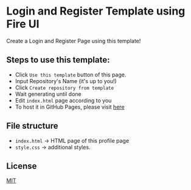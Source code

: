 # Login and Register Template using Fire UI
Create a Login and Register Page using this template!

## Steps to use this template:
- Click `Use this template` button of this page.
- Input Repository's Name (it's up to you!)
- Click `Create repository from template`
- Wait generating until done
- Edit `index.html` page according to you
- To host it in GitHub Pages, please visit [here](https://docs.github.com/en/free-pro-team@latest/github/working-with-github-pages)

## File structure
- `index.html` &rarr; HTML page of this profile page
- `style.css` &rarr; additional styles.

## License
[MIT](https://github.com/fire-ui/login-register-template/blob/master/LICENSE)
